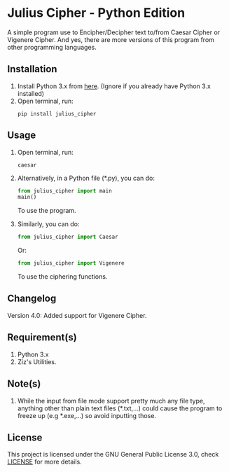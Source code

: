 # Julius Cipher - Python Edition
A simple program use to Encipher/Decipher text to/from Caesar Cipher or Vigenere Cipher.
And yes, there are more versions of this program from other programming languages.

## Installation
<ol type="1">
  <li>
    Install Python 3.x from <a href="https://www.python.org/downloads/">here</a>. (Ignore if you already have Python 3.x installed)
  </li>
  <li>
    Open terminal, run:
    
```
pip install julius_cipher
```
  </li>
</ol>

## Usage
<ol type="1">
  <li>
    Open terminal, run:

```
caesar
```
  </li>
  <li>
    Alternatively, in a Python file (*.py), you can do:
    
```python
from julius_cipher import main
main()
```
To use the program.
  </li>
  <li>
    Similarly, you can do:
    
```python
from julius_cipher import Caesar
```
Or:
```python
from julius_cipher import Vigenere
```
To use the ciphering functions.
  </li>
</ol>

## Changelog
Version 4.0: Added support for Vigenere Cipher.

## Requirement(s)
1. Python 3.x
2. Ziz's Utilities.

## Note(s)
1. While the input from file mode support pretty much any file type, anything other than plain text files (*.txt,...) could cause the program to freeze up (e.g *.exe,...) so avoid inputting those.

## License
This project is licensed under the GNU General Public License 3.0, check [LICENSE](LICENSE) for more details.